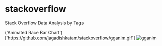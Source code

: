 # stackoverflow
Stack Overflow Data Analysis by Tags

('Animated Race Bar Chart')['https://github.com/jagadishkatam/stackoverflow/gganim.gif']
![gganim](https://github.com/user-attachments/assets/5481282a-5a2e-4cca-bf72-c29a85349feb)
